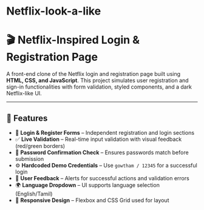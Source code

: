 # Netflix-look-a-like

# 🎬 Netflix-Inspired Login & Registration Page

A front-end clone of the Netflix login and registration page built using **HTML, CSS, and JavaScript**. This project simulates user registration and sign-in functionalities with form validation, styled components, and a dark Netflix-like UI.

---

## 🌟 Features

- 🔐 **Login & Register Forms** – Independent registration and login sections
- ✅ **Live Validation** – Real-time input validation with visual feedback (red/green borders)
- 🔁 **Password Confirmation Check** – Ensures passwords match before submission
- ⚙️ **Hardcoded Demo Credentials** – Use `gowtham / 12345` for a successful login
- 🧠 **User Feedback** – Alerts for successful actions and validation errors
- 🌍 **Language Dropdown** – UI supports language selection (English/Tamil)
- 📱 **Responsive Design** – Flexbox and CSS Grid used for layout
